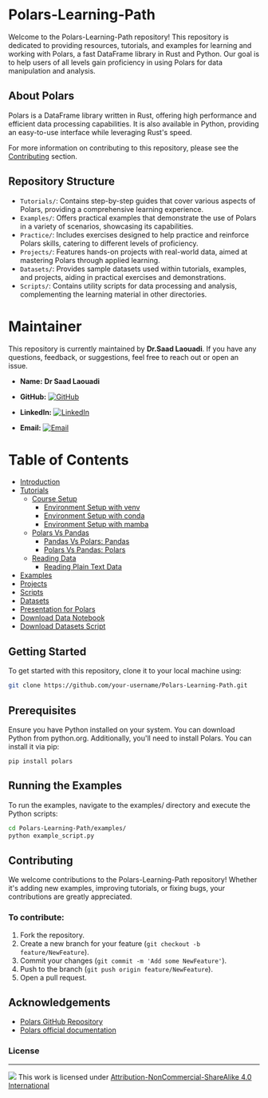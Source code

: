 # Polars-Learning-Path

Welcome to the Polars-Learning-Path repository! This repository is dedicated to providing resources, tutorials, and examples for learning and working with Polars, a fast DataFrame library in Rust and Python. Our goal is to help users of all levels gain proficiency in using Polars for data manipulation and analysis.

## About Polars

Polars is a DataFrame library written in Rust, offering high performance and efficient data processing capabilities. It is also available in Python, providing an easy-to-use interface while leveraging Rust's speed.

For more information on contributing to this repository, please see the [Contributing](#contributing) section.

## Repository Structure

- `Tutorials/`: Contains step-by-step guides that cover various aspects of Polars, providing a comprehensive learning experience.
- `Examples/`: Offers practical examples that demonstrate the use of Polars in a variety of scenarios, showcasing its capabilities.
- `Practice/`: Includes exercises designed to help practice and reinforce Polars skills, catering to different levels of proficiency.
- `Projects/`: Features hands-on projects with real-world data, aimed at mastering Polars through applied learning.
- `Datasets/`: Provides sample datasets used within tutorials, examples, and projects, aiding in practical exercises and demonstrations.
- `Scripts/`: Contains utility scripts for data processing and analysis, complementing the learning material in other directories.


# Maintainer

This repository is currently maintained by **Dr.Saad Laouadi**. If you have any questions, feedback, or suggestions, feel free to reach out or open an issue.

- **Name:** **Dr Saad Laouadi**
- **GitHub:** [![GitHub](https://img.icons8.com/fluent/48/000000/github.png)](https://github.com/qcversity)

- **LinkedIn:** [![LinkedIn](https://img.icons8.com/color/48/000000/linkedin.png)](https://www.linkedin.com/in/saad-laouadi/)
- **Email:** [![Email](https://img.icons8.com/fluent/48/000000/mail.png)](mailto:qcversity.info@gmail.com)

# Table of Contents

- [Introduction](#polars-learning-path)
- [Tutorials](#tutorials)
  - [Course Setup](#course-setup)
    - [Environment Setup with venv](Tutorials/00.%20Course%20Setup/01_Environment%20Setup%20with%20venv.md)
    - [Environment Setup with conda](Tutorials/00.%20Course%20Setup/02_Environment%20Setup%20with%20conda.md)
    - [Environment Setup with mamba](Tutorials/00.%20Course%20Setup/03_Environment%20Setup%20with%20mamba.md)
  - [Polars Vs Pandas](#polars-vs-pandas)
    - [Pandas Vs Polars: Pandas](Tutorials/01.%20Polars%20Vs%20Pandas/Pandas%20Vs%20Polars%20Pandas.ipynb)
    - [Polars Vs Pandas: Polars](Tutorials/01.%20Polars%20Vs%20Pandas/Polars%20Vs%20Pandas%20Polars.ipynb)
  - [Reading Data](#reading-data)
    - [Reading Plain Text Data](Tutorials/02.%20Reading%20Data/01.%20Reading%20Plain%20Text%20Data.ipynb)
- [Examples](#examples)
- [Projects](#projects)
- [Scripts](#scripts)
- [Datasets](#datasets)
- [Presentation for Polars](#presentation-for-polars)
- [Download Data Notebook](downlaod_data.ipynb)
- [Download Datasets Script](download_datasets.py)


## Getting Started

To get started with this repository, clone it to your local machine using:

```bash
git clone https://github.com/your-username/Polars-Learning-Path.git
```

## Prerequisites

Ensure you have Python installed on your system. You can download Python from python.org. Additionally, you'll need to install Polars. You can install it via pip:

```
pip install polars
```

## Running the Examples

To run the examples, navigate to the examples/ directory and execute the Python scripts:

```bash
cd Polars-Learning-Path/examples/
python example_script.py
```

## Contributing

We welcome contributions to the Polars-Learning-Path repository! Whether it's adding new examples, improving tutorials, or fixing bugs, your contributions are greatly appreciated.

### To contribute:

1. Fork the repository.
2. Create a new branch for your feature (`git checkout -b feature/NewFeature`).
3. Commit your changes (`git commit -m 'Add some NewFeature'`).
4. Push to the branch (`git push origin feature/NewFeature`).
5. Open a pull request.


## Acknowledgements

- [Polars GitHub Repository](https://github.com/pola-rs/polars)
- [Polars official documentation](https://pola-rs.github.io/polars/py-polars/html/index.html)



### License

-----

![](https://licensebuttons.net/l/by-nc-sa/4.0/88x31.png)
This work is licensed under [Attribution-NonCommercial-ShareAlike 4.0 International](http://creativecommons.org/licenses/by-nc-sa/4.0/?ref=chooser-v1)